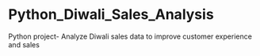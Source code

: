 # Python_Diwali_Sales_Analysis
Python project- Analyze Diwali sales data to improve customer experience and sales

